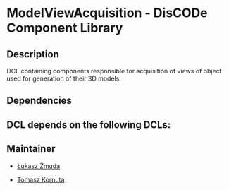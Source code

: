 ModelViewAcquisition - DisCODe Component Library
===========================================

Description
-----------

DCL containing components responsible for acquisition of views of object used for generation of their 3D models.

Dependencies
------------

DCL depends on the following DCLs:
- 

Maintainer
----------

- [Łukasz Żmuda](https://github.com/Sapphire1)

- [Tomasz Kornuta](https://github.com/tkornuta)

